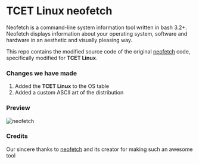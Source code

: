 # TCET Linux neofetch

Neofetch is a command-line system information tool written in bash 3.2+. Neofetch displays information about your operating system, software and hardware in an aesthetic and visually pleasing way.

This repo contains the modified source code of the original [neofetch](https://github.com/dylanaraps/neofetch) code, specifically modified for **TCET Linux**.

### Changes we have made

1. Added the **TCET Linux** to the OS table
2. Added a custom ASCII art of the distribution

### Preview

![neofetch](https://github.com/tcet-opensource/tcet-linux-neofetch/assets/53911515/f8264c41-a169-4076-b272-7b0c06762fc8)

### Credits

Our sincere thanks to [neofetch](https://github.com/dylanaraps/neofetch) and its creator for making such an awesome tool
